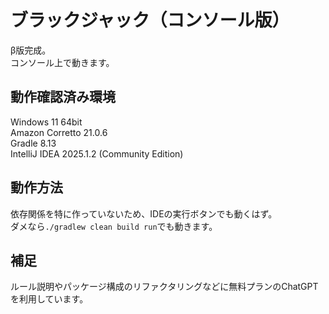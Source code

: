 # ブラックジャック（コンソール版）

β版完成。  
コンソール上で動きます。  

## 動作確認済み環境

Windows 11 64bit  
Amazon Corretto 21.0.6  
Gradle 8.13  
IntelliJ IDEA 2025.1.2 (Community Edition)  

## 動作方法

依存関係を特に作っていないため、IDEの実行ボタンでも動くはず。  
ダメなら`./gradlew clean build run`でも動きます。  

## 補足

ルール説明やパッケージ構成のリファクタリングなどに無料プランのChatGPTを利用しています。  
